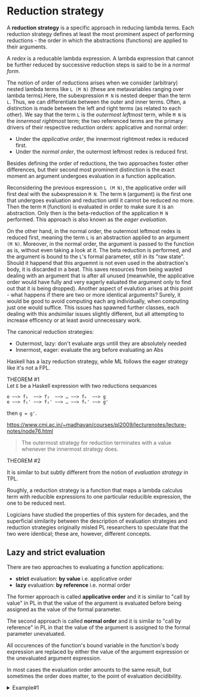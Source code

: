 # Reduction strategy



A **reduction strategy** is a specific approach in reducing lambda terms. Each reduction strategy defines at least the most prominent aspect of performing reductions - the order in which the abstractions (functions) are applied to their arguments.

A *redex* is a reducable lambda expression. A lambda expression that cannot be further reduced by successive reduction steps is said to be in a *normal form*.

The notion of order of reductions arises when we consider (arbitrary) nested lambda terms like `L (M N)` (these are metavariables ranging over lambda terms).Here, the subexpression `M N` is nested deeper than the term `L`. Thus, we can differentiate between the outer and inner terms. Often, a distinction is made between the left and right terms (as related to each other). We say that the term `L` is the *outermost leftmost* term, while `M N` is the *innermost rightmost* term; the two referenced terms are the primary drivers of their respective reduction orders: applicative and normal order:
* Under the *applicative order*, the innermost rightmost redex is reduced first.
* Under the *normal order*, the outermost leftmost redex is reduced first.

Besides defining the order of reductions, the two approaches foster other differences, but their second most prominent distinction is the exact moment an argument undergoes evaluation in a function application.

Reconsidering the previous expression `L (M N)`, the applicative order will first deal with the subexpression `M N`. The term `N` (argument) is the first one that undergoes evaluation and reduction until it cannot be reduced no more. Then the term `M` (function) is evaluated in order to make sure it is an abstraction. Only then is the beta-reduction of the application `M N` performed. This approach is also known as the *eager evaluation*.

On the other hand, in the normal order, the outermost leftmost redex is reduced first, meaning the term `L` is an abstraction applied to an argument `(M N)`. Moreover, in the normal order, the argument is passed to the function as is, without even taking a look at it. The beta reduction is performed, and the argument is bound to the `L`'s formal parameter, still in its "raw state". Should it happend that this arguemnt is not even used in the abstraction's body, it is discarded in a beat. This saves resources from being wasted dealing with an argument that is after all unused (meanwhile, the applicative order would have fully and very eagerly ealuated the argument only to find out that it is being dropped). Another aspect of evalution arises at this point - what happens if there are two or more identical arguments? Surely, it would be good to avoid computing each arg individually, when computing just one would suffice. This issues has spawned further classes, each dealing with this andsimilar issues slightly different, but all attempting to increase efficency or at least avoid unnecessary work.

The canonical reduction strategies:
* Outermost, lazy: don't evaluate args untill they are absolutely needed
* Innermost, eager: evaluate the arg before evaluating an Abs

Haskell has a lazy reduction strategy, while ML follows the eager strategy like it's not a FPL.

THEOREM #1     
Let `E` be a Haskell expression with two reductions sequances 

```
e ~~> f₁  ~~> f₂  ~~> … ~~> fₖ  ~~> g
e ~~> f₁' ~~> f₂' ~~> … ~~> fₖ' ~~> g'
```

then `g = g'`.

https://www.cmi.ac.in/~madhavan/courses/pl2009/lecturenotes/lecture-notes/node76.html

> The outermost strategy for reduction terminates with a value whenever the innermost strategy does.

THEOREM #2     






It is similar to but subtly different from the notion of *evaluation strategy* in TPL.

Roughly, a reduction strategy is a function that maps a lambda calculus term with reducible expressions to one particular reducible expression, the one to be reduced next.

Logicians have studied the properties of this system for decades, and the superficial similarity between the description of evaluation strategies and reduction strategies originally misled PL researchers to speculate that the two were identical; these are, however, different concepts.

## Lazy and strict evaluation

There are two approaches to evaluating a function applications:
- **strict** evaluation: **by value** i.e. applicative order
- **lazy** evaluation: **by reference** i.e. normal order

The former approach is called __applicative order__ and it is similar to "call by value" in PL in that the value of the argument is evaluated before being assigned as the value of the formal parameter.

The second approach is called __normal order__ and it is similar to "call by reference" in PL in that the value of the argument is assigned to the formal parameter unevaluated.

All occurences of the function's bound variable in the function's body expression are replaced by either the value of the argument expression or the unevaluated argument expression.

In most cases the evaluation order amounts to the same result, but sometimes the order does matter, to the point of evaluation decidibility.




<!-- #region -->

<details><summary>Example#1</summary><br>

$$(\lambda x.x)(((\lambda xy.x)a)b)$$    
here the argument expression, $$(((\lambda xy.x)a)b)$$,     
is either evaluated first and only then applied to the abstraction, $$(\lambda x.x)$$, or it is applied immediately unevaluated:

by value (evaluate the arg before applyng it):
$$
\quad \ (\lambda x.x)\ (((\lambda xy.x)a)b)\\
\quad \ (\lambda x.x)\ ((\lambda y.a)b)\\
\quad \ (\lambda x.x)\ (a)\\
\quad \ a
$$

by reference (apply the arg unevaluated):
$$
\quad \ (\lambda x.x)\ (((\lambda xy.x)a)b)\\
\quad \ (((\lambda xy.x)a)b)\\
\quad \ ((\lambda y.a)b)\\
\quad \ a
$$

</details><br>

<!-- #endregion -->
